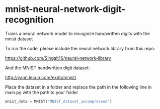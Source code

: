 # mnist-neural-network-digit-recognition
Trains a neural network model to recognize handwritten digits with the mnist dataset

To run the code, please include the neural network library from this repo:

https://github.com/Singalt16/neural-network-library

And the MNIST handwritten digit dataset:

http://yann.lecun.com/exdb/mnist/

Place the dataset in a folder and replace the path in the following line in main.py with the path to your folder
```python
mnist_data = MNIST("MNIST_dataset_uncompressed")
```
